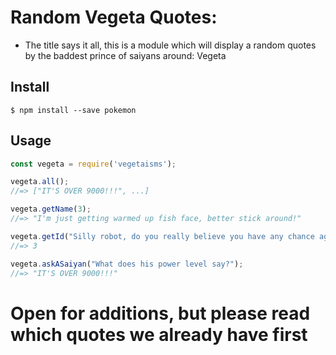 # Random Vegeta Quotes:
 - The title says it all, this is a module which will display a random quotes by the baddest prince of saiyans around: Vegeta

## Install

```
$ npm install --save pokemon
```

## Usage

```js
const vegeta = require('vegetaisms');

vegeta.all();
//=> ["IT'S OVER 9000!!!", ...]

vegeta.getName(3);
//=> "I'm just getting warmed up fish face, better stick around!"

vegeta.getId("Silly robot, do you really believe you have any chance against a Super Saiyan like me? Your circuits must be malfunctioning. Fresh out of the factory with no warranty and already broken. Such a pity.");
//=> 3

vegeta.askASaiyan("What does his power level say?");
//=> "IT'S OVER 9000!!!"
```

# Open for additions, but please read which quotes we already have first
